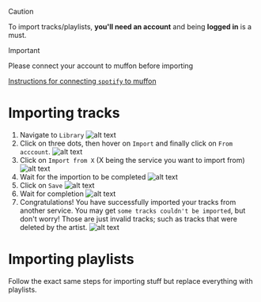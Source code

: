 > [!CAUTION]
> To import tracks/playlists, **you'll need an account** and being **logged in** is a must.

> [!IMPORTANT]
> Please connect your account to muffon before importing
> 
> [Instructions for connecting `spotify` to muffon](https://github.com/staniel359/muffon/blob/main/docs/guides/connections/spotify/README.md)

# Importing tracks

1. Navigate to `Library`
![alt text](images/importing1.png)
2. Click on three dots, then hover on `Import` and finally click on `From acccount`.
![alt text](images/importing2.png)
3. Click on `Import from X` (X being the service you want to import from)
![alt text](images/importing3.png)
4. Wait for the importion to be completed
![alt text](images/importing4.png)
5. Click on `Save`
![alt text](images/importing5.png)
6. Wait for completion
![alt text](images/importing6.png)
7. Congratulations! You have successfully imported your tracks from another service. You may get `some tracks couldn't be imported`, but don't worry! Those are just invalid tracks; such as tracks that were deleted by the artist.
![alt text](images/importing7.png)

# Importing playlists
Follow the exact same steps for importing stuff but replace everything with playlists.